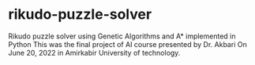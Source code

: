 # rikudo-puzzle-solver
Rikudo puzzle solver using Genetic Algorithms and A* implemented in Python
This was the final project of AI course presented by Dr. Akbari On June 20, 2022 in Amirkabir University of technology.
